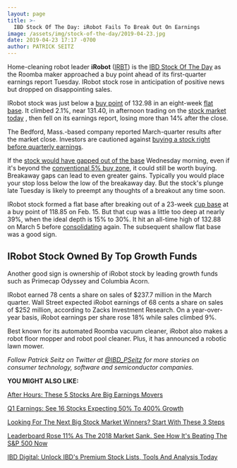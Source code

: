 ```yaml
---
layout: page
title: >-
  IBD Stock Of The Day: iRobot Fails To Break Out On Earnings
image: /assets/img/stock-of-the-day/2019-04-23.jpg
date: 2019-04-23 17:17 -0700
author: PATRICK SEITZ
---
```







Home-cleaning robot leader **iRobot** ([IRBT](https://research.investors.com/quote.aspx?symbol=IRBT)) is the [IBD Stock Of The Day](https://www.investors.com/category/research/ibd-stock-of-the-day/) as the Roomba maker approached a buy point ahead of its first-quarter earnings report Tuesday. IRobot stock rose in anticipation of positive news but dropped on disappointing sales.




IRobot stock was just below a [buy point](https://www.investors.com/how-to-invest/investors-corner/chart-reading-basics-how-a-buy-point-marks-a-time-of-opportunity/) of 132.98 in an eight-week [flat base](https://www.investors.com/ibd-university/how-to-buy/common-patterns-3/). It climbed 2.1%, near 131.40, in afternoon trading on the [stock market today](https://www.investors.com/market-trend/stock-market-today/stock-market-today-market-trends-best-stocks-buy-watch/) , then fell on its earnings report, losing more than 14% after the close.


The Bedford, Mass.-based company reported March-quarter results after the market close. Investors are cautioned against [buying a stock right before quarterly earnings](https://www.investors.com/how-to-invest/investors-corner/should-you-buy-stock-ahead-of-earnings/).


If the [stock would have gapped out of the base](https://www.investors.com/how-to-invest/investors-corner/breakaway-gap-the-art-of-the-breakout/) Wednesday morning, even if it's beyond the [conventional 5% buy zone](https://www.investors.com/how-to-invest/investors-corner/nvidia-buy-range/), it could still be worth buying. Breakaway gaps can lead to even greater gains. Typically you would place your stop loss below the low of the breakaway day. But the stock's plunge late Tuesday is likely to preempt any thoughts of a breakout any time soon.



IRobot stock formed a flat base after breaking out of a 23-week [cup base](https://www.investors.com/ibd-university/how-to-buy/common-patterns-1/) at a buy point of 118.85 on Feb. 15. But that cup was a little too deep at nearly 39%, when the ideal depth is 15% to 30%. It hit an all-time high of 132.88 on March 5 before [consolidating](https://www.investors.com/ibd-university/chart-reading/) again. The subsequent shallow flat base was a good sign.


IRobot Stock Owned By Top Growth Funds
--------------------------------------


Another good sign is ownership of iRobot stock by leading growth funds such as Primecap Odyssey and Columbia Acorn.


IRobot earned 78 cents a share on sales of $237.7 million in the March quarter. Wall Street expected iRobot earnings of 68 cents a share on sales of $252 million, according to Zacks Investment Research. On a year-over-year basis, iRobot earnings per share rose 18% while sales climbed 9%.


Best known for its automated Roomba vacuum cleaner, iRobot also makes a robot floor mopper and robot pool cleaner. Plus, it has announced a robotic lawn mower.


*Follow Patrick Seitz on Twitter at [@IBD\_PSeitz](https://twitter.com/IBD_PSeitz) for more stories on consumer technology, software and semiconductor companies.*


**YOU MIGHT ALSO LIKE:**


[After Hours: These 5 Stocks Are Big Earnings Movers](https://www.investors.com/market-trend/stock-market-today/dow-jones-futures-current-stock-market-rally/)


[Q1 Earnings: See 16 Stocks Expecting 50% To 400% Growth](https://www.investors.com/research/q1-earnings-paylocity-xilinx-among-16-stocks-expecting-50-400-growth/)


[Looking For The Next Big Stock Market Winners? Start With These 3 Steps](https://www.investors.com/research/how-to-invest-in-the-stock-market-start-with-a-simple-routine/)


[Leaderboard Rose 11% As The 2018 Market Sank. See How It's Beating The S&P 500 Now](https://www.investors.com/product/leaderboard/)


[IBD Digital: Unlock IBD's Premium Stock Lists, Tools And Analysis Today](https://www.investors.com/product/ibd-digital/)




